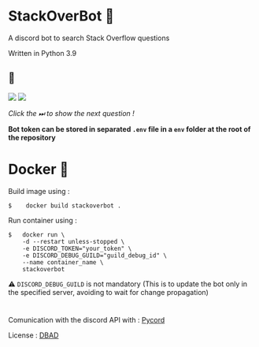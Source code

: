 
# StackOverBot 🤖

A discord bot to search Stack Overflow questions

Written in Python 3.9

## 👀
![](https://i.ibb.co/VWXPGW5/image-2022-05-07-202341359.png)
![](https://i.ibb.co/PG68bZm/image-2022-05-07-002807207.png)

*Click the ⏭ to show the next question !*

**Bot token can be stored in separated `.env` file in a `env` folder at the root of the repository**

# Docker 🐋

Build image using : 
```
$    docker build stackoverbot .
```
Run container using : 
```
$   docker run \
    -d --restart unless-stopped \
    -e DISCORD_TOKEN="your_token" \
    -e DISCORD_DEBUG_GUILD="guild_debug_id" \
    --name container_name \
    stackoverbot
```
⚠ `DISCORD_DEBUG_GUILD` is not mandatory (This is to update the bot only in the specified server, avoiding to wait for change propagation)

# 
Comunication with the discord API with : [Pycord](https://github.com/Pycord-Development/pycord)

License : [DBAD](https://github.com/philsturgeon/dbad)

